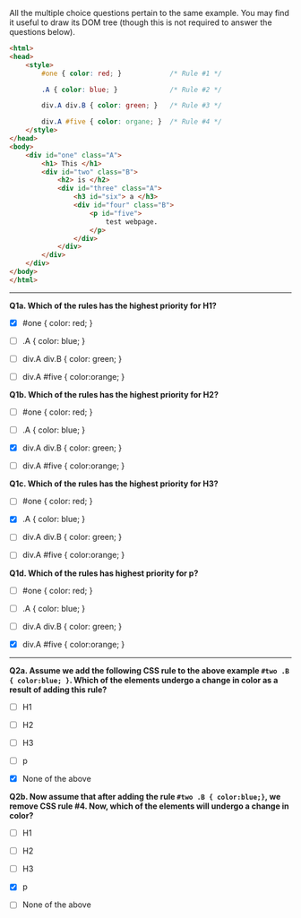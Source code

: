 All the multiple choice questions pertain to the same example. You may
find it useful to draw its DOM tree (though this is not required to
answer the questions below).


```html
<html>
<head>
    <style>
        #one { color: red; }            /* Rule #1 */

        .A { color: blue; }             /* Rule #2 */

        div.A div.B { color: green; }   /* Rule #3 */

        div.A #five { color: organe; }  /* Rule #4 */
    </style>
</head>
<body>
    <div id="one" class="A">
        <h1> This </h1>
        <div id="two" class="B">
            <h2> is </h2>
            <div id="three" class="A">
                <h3 id="six"> a </h3>
                <div id="four" class="B">
                    <p id="five">
                        test webpage.
                    </p>
                </div>
            </div>
        </div>
    </div>
</body>
</html>
```

---

**Q1a. Which of the rules has the highest priority for H1?**

- [x] #one { color: red; }

- [ ] .A { color: blue; }

- [ ] div.A div.B { color: green; }

- [ ] div.A #five { color:orange; }


**Q1b. Which of the rules has the highest priority for H2?**

- [ ] #one { color: red; }

- [ ] .A { color: blue; }

- [x] div.A div.B { color: green; }

- [ ] div.A #five { color:orange; }

**Q1c. Which of the rules has the highest priority for H3?**

- [ ] #one { color: red; }

- [x] .A { color: blue; }

- [ ] div.A div.B { color: green; }

- [ ] div.A #five { color:orange; }

**Q1d. Which of the rules has highest priority for p?**

- [ ] #one { color: red; }

- [ ] .A { color: blue; }

- [ ] div.A div.B { color: green; }

- [x] div.A #five { color:orange; }

---

**Q2a. Assume we add the following CSS rule to the above example `#two .B
{ color:blue; }`. Which of the elements undergo a change in color
as a result of adding this rule?**

- [ ] H1

- [ ] H2

- [ ] H3

- [ ] p

- [x] None of the above

**Q2b. Now assume that after adding the rule `#two .B { color:blue;}`,
we remove CSS rule #4. Now, which of the elements will undergo a
change in color?**

- [ ] H1

- [ ] H2

- [ ] H3

- [x] p

- [ ] None of the above